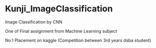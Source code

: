 # Kunji_ImageClassification
Image Classification by CNN


One of Final assignment from Machine Learning subject


No.1 Placement on kaggle (Competition between 3rd years dsba student)
